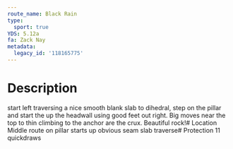 ```yaml
---
route_name: Black Rain
type:
  sport: true
YDS: 5.12a
fa: Zack Nay
metadata:
  legacy_id: '118165775'
---
```

# Description
start left traversing a nice smooth blank slab to dihedral, step on the pillar and start the up the headwall using good feet out right. Big moves near the top to thin climbing to the anchor are the crux. Beautiful rock!# Location
Middle route on pillar starts up obvious seam slab traverse# Protection
11 quickdraws
